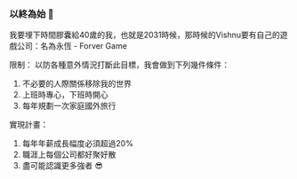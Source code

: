 ### 以終為始 👋

我要埋下時間膠囊給40歲的我，也就是2031時候，那時候的Vishnu要有自己的遊戲公司：名為永恆 - Forver Game

限制：
以防各種意外情況打斷此目標，我會做到下列幾件條件：
1. 不必要的人際關係移除我的世界
2. 上班時專心，下班時開心
3. 每年規劃一次家庭國外旅行

實現計畫：
1. 每年年薪成長幅度必須超過20%
2. 職涯上每個公司都好聚好散
3. 盡可能認識更多強者 😎
